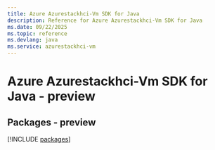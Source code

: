 ```yaml
---
title: Azure Azurestackhci-Vm SDK for Java
description: Reference for Azure Azurestackhci-Vm SDK for Java
ms.date: 09/22/2025
ms.topic: reference
ms.devlang: java
ms.service: azurestackhci-vm
---
```

# Azure Azurestackhci-Vm SDK for Java - preview
## Packages - preview
[!INCLUDE [packages](azurestackhci-vm-index.md)]